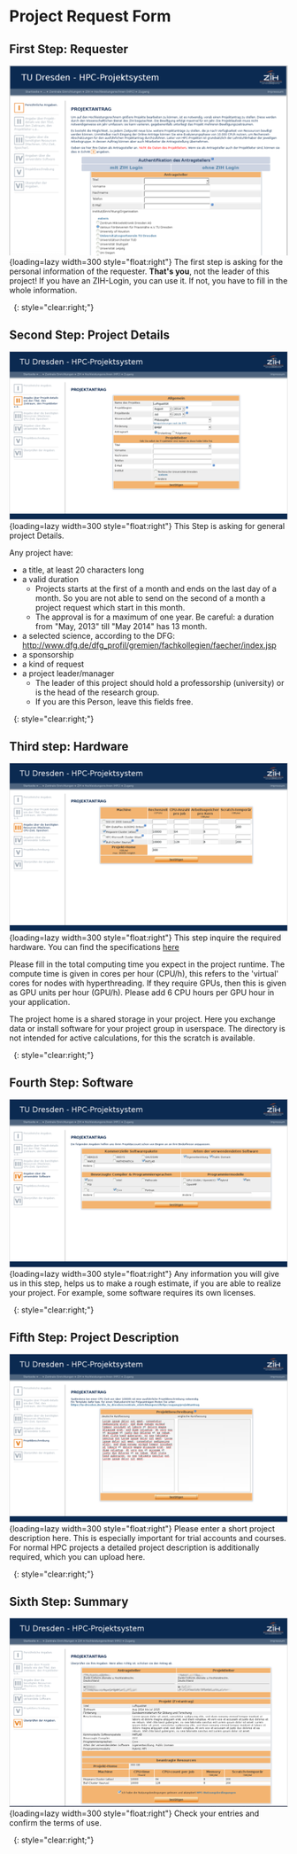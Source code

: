 # Project Request Form

## First Step: Requester

![picture 1: Login Screen >](misc/request_step1_b.png "Login Screen"){loading=lazy width=300 style="float:right"}
The first step is asking for the personal information of the requester.
**That's you**, not the leader of this project!
If you have an ZIH-Login, you can use it.
If not, you have to fill in the whole information.

&nbsp;
{: style="clear:right;"}

## Second Step: Project Details

![picture 3: Project Details >][1]{loading=lazy width=300 style="float:right"}
This Step is asking for general project Details.

Any project have:

-   a title, at least 20 characters long
-   a valid duration
    -   Projects starts at the first of a month and ends on the last day
        of a month. So you are not able to send on the second of a month
        a project request which start in this month.
    -   The approval is for a maximum of one year. Be careful: a
        duration from "May, 2013" till "May 2014" has 13 month.
-   a selected science, according to the DFG:
    <http://www.dfg.de/dfg_profil/gremien/fachkollegien/faecher/index.jsp>
-   a sponsorship
-   a kind of request
-   a project leader/manager
    -   The leader of this project should hold a professorship
        (university) or is the head of the research group.
    -   If you are this Person, leave this fields free.

&nbsp;
{: style="clear:right;"}

## Third step: Hardware

![picture 4: Hardware >](misc/request_step3_machines.png "Hardware"){loading=lazy width=300 style="float:right"}
This step inquire the required hardware. You can find the specifications [here](../../jobs_and_resources/hardware_taurus/)

Please fill in the total computing time you expect in the project runtime.
The compute time is given in cores per hour (CPU/h),
this refers to the 'virtual' cores for nodes with hyperthreading.
If they require GPUs, then this is given as GPU units per hour (GPU/h).
Please add 6 CPU hours per GPU hour in your application.

The project home is a shared storage in your project.
Here you exchange data or install software for your project
group in userspace. The directory is not intended for
active calculations, for this the scratch is available.

&nbsp;
{: style="clear:right;"}

## Fourth Step: Software

![Picture 5: Software >](misc/request_step4_software.png "Software"){loading=lazy width=300 style="float:right"}
Any information you will give us in this step, helps us to make a rough estimate, if you are able
to realize your project. For example, some software requires its own licenses.

&nbsp;
{: style="clear:right;"}

## Fifth Step: Project Description

![picture 6: Project Description >][2]{loading=lazy width=300 style="float:right"}
Please enter a short project description here. This is especially important
for trial accounts and courses. For normal HPC projects a detailed
project description is additionally required, which you can upload here.

&nbsp;
{: style="clear:right;"}

## Sixth Step: Summary

![picture 6: summary >](misc/request_step6.png "Summary"){loading=lazy width=300 style="float:right"}
Check your entries and confirm the terms of use.

&nbsp;
{: style="clear:right;"}

[1]: misc/request_step2_details.png "Project Details"
[2]: misc/request_step5_description.png "Project Description"
